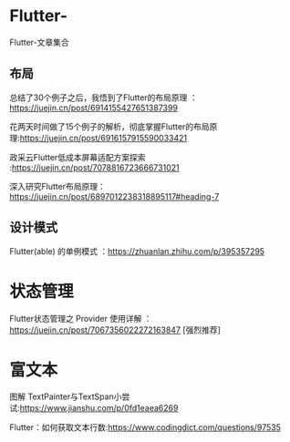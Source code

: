 # Flutter-
Flutter-文章集合



## 布局

总结了30个例子之后，我悟到了Flutter的布局原理 ：https://juejin.cn/post/6914155427651387399

花两天时间做了15个例子的解析，彻底掌握Flutter的布局原理:https://juejin.cn/post/6916157915590033421

政采云Flutter低成本屏幕适配方案探索 :https://juejin.cn/post/7078816723666731021

深入研究Flutter布局原理：https://juejin.cn/post/6897012238318895117#heading-7


## 设计模式

Flutter(able) 的单例模式 ：https://zhuanlan.zhihu.com/p/395357295


# 状态管理

Flutter状态管理之 Provider 使用详解 ：https://juejin.cn/post/7067356022272163847 [强烈推荐]


# 富文本

图解 TextPainter与TextSpan小尝试:https://www.jianshu.com/p/0fd1eaea6269

Flutter：如何获取文本行数:https://www.codingdict.com/questions/97535
